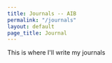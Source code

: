 ```yaml
---
title: Journals -- AIB
permalink: "/journals"
layout: default
page_title: Journal
---
```


This is where I'll write my journals